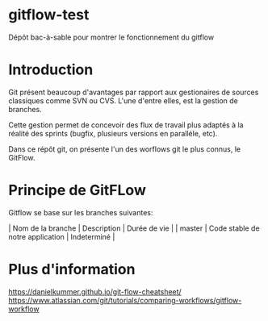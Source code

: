 # gitflow-test
Dépôt bac-à-sable pour montrer le fonctionnement du gitflow

# Introduction
Git présent beaucoup d'avantages par rapport aux gestionaires de sources classiques comme SVN ou CVS. L'une d'entre elles, est la gestion de branches.

Cette gestion permet de concevoir des flux de travail plus adaptés à la réalité des sprints (bugfix, plusieurs versions en paralléle, etc).

Dans ce répôt git, on présente l'un des worflows git le plus connus, le GitFlow. 

# Principe de GitFLow
Gitflow se base sur les branches suivantes:

| Nom de la branche     | Description    | Durée de vie |
| master | Code stable de notre application | Indeterminé | 
# Plus d'information
https://danielkummer.github.io/git-flow-cheatsheet/
https://www.atlassian.com/git/tutorials/comparing-workflows/gitflow-workflow
